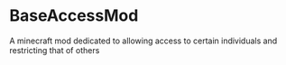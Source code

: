 # BaseAccessMod
A minecraft mod dedicated to allowing access to certain individuals and restricting that of others
